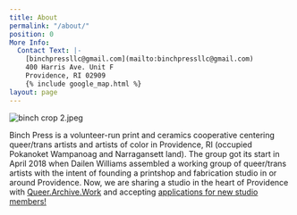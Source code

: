 ```yaml
---
title: About
permalink: "/about/"
position: 0
More Info:
  Contact Text: |-
    [binchpressllc@gmail.com](mailto:binchpressllc@gmail.com)
    400 Harris Ave. Unit F
    Providence, RI 02909
    {% include google_map.html %}
layout: page
---
```


![binch crop 2.jpeg](/uploads/binch%20crop%202.jpeg)

Binch Press is a volunteer-run print and ceramics cooperative centering queer/trans artists and artists of color in Providence, RI (occupied Pokanoket Wampanoag and Narragansett land). The group got its start in April 2018 when Dailen Williams assembled a working group of queer/trans artists with the intent of founding a printshop and fabrication studio in or around Providence. Now, we are sharing a studio in the heart of Providence with [Queer.Archive.Work](http://queer.archive.work) and accepting [applications for new studio members!](http://apply.binchqaw.studio)